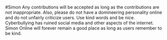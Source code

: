 #Simon
Any contributions will be accepted as long as the contributions are not inappropriate.
Also, please do not have a domineering personality online and do not unfairly criticize users.
Use kind words and be nice. Cyberbullying has ruined social media and other aspects of the internet.
Simon Online will forever remain a good place as long as users remember to be kind.
